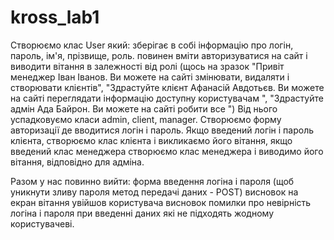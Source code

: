 # kross_lab1
Створюємо клас User який:
зберігає в собі інформацію про логін, пароль, ім'я, прізвище, роль.
повинен вміти авторизуватися на сайт і виводити вітання в залежності від ролі (щось на зразок "Привіт менеджер Іван Іванов. Ви можете на сайті змінювати, видаляти і створювати клієнтів", "Здрастуйте клієнт Афанасій Авдотьєв. Ви можете на сайті переглядати інформацію доступну користувачам ", "Здрастуйте адмін Ада Байрон. Ви можете на сайті робити все ")
Від нього успадковуємо класи admin, client, manager.
Створюємо форму авторизації де вводитися логін і пароль. Якщо введений логін і пароль клієнта, створюємо клас клієнта і викликаємо його вітання, якщо введений клас менеджера створюємо клас менеджера і виводимо його вітання, відповідно для адміна.

Разом у нас повинно вийти:
форма введення логіна і пароля (щоб уникнути зливу пароля метод передачі даних - POST)
висновок на екран вітання увійшов користувача
висновок помилки про невірність логіна і пароля при введенні даних які не підходять жодному користувачеві.
